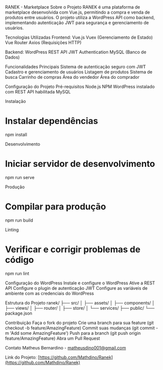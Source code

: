 RANEK - Marketplace
Sobre o Projeto
RANEK é uma plataforma de marketplace desenvolvida com Vue.js, permitindo a compra e venda de produtos entre usuários. O projeto utiliza a WordPress API como backend, implementando autenticação JWT para segurança e gerenciamento de usuários.

Tecnologias Utilizadas
Frontend:
Vue.js
Vuex (Gerenciamento de Estado)
Vue Router
Axios (Requisições HTTP)

Backend:
WordPress REST API
JWT Authentication
MySQL (Banco de Dados)

Funcionalidades Principais
Sistema de autenticação seguro com JWT
Cadastro e gerenciamento de usuários
Listagem de produtos
Sistema de busca
Carrinho de compras
Área do vendedor
Área do comprador

Configuração do Projeto
Pré-requisitos
Node.js
NPM
WordPress instalado com REST API habilitada
MySQL

Instalação
# Instalar dependências
npm install


Desenvolvimento
# Iniciar servidor de desenvolvimento
npm run serve


Produção
# Compilar para produção
npm run build


Linting
# Verificar e corrigir problemas de código
npm run lint


Configuração do WordPress
Instale e configure o WordPress
Ative a REST API
Configure o plugin de autenticação JWT
Configure as variáveis de ambiente com as credenciais do WordPress

Estrutura do Projeto
ranek/
├── src/
│   ├── assets/
│   ├── components/
│   ├── views/
│   ├── router/
│   ├── store/
│   └── services/
├── public/
└── package.json


Contribuição
Faça o fork do projeto
Crie uma branch para sua feature (git checkout -b feature/AmazingFeature)
Commit suas mudanças (git commit -m 'Add some AmazingFeature')
Push para a branch (git push origin feature/AmazingFeature)
Abra um Pull Request


Contato
Matheus Bernardino - matheusdino001@gmail.com

Link do Projeto: [https://github.com/Mathdino/Ranek](https://github.com/Mathdino/Ranek)